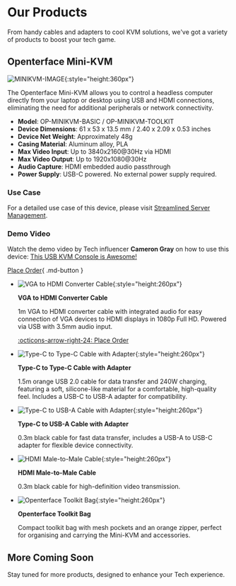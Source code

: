 # Our Products

From handy cables and adapters to cool KVM solutions, we've got a variety of products to boost your tech game.

## Openterface Mini-KVM

![MINIKVM-IMAGE](images/product/OP-01-MINIKVM.jpg){:style="height:360px"}

The Openterface Mini-KVM allows you to control a headless computer directly from your laptop or desktop using USB and HDMI connections, eliminating the need for additional peripherals or network connectivity.

- **Model**: OP-MINIKVM-BASIC / OP-MINIKVM-TOOLKIT
- **Device Dimensions**: 61 x 53 x 13.5 mm / 2.40 x 2.09 x 0.53 inches
- **Device Net Weight**: Approximately 48g
- **Casing Material**: Aluminum alloy, PLA
- **Max Video Input**: Up to 3840x2160@30Hz via HDMI
- **Max Video Output**: Up to 1920x1080@30Hz
- **Audio Capture**: HDMI embedded audio passthrough
- **Power Supply**: USB-C powered. No external power supply required.

### Use Case
For a detailed use case of this device, please visit [Streamlined Server Management](/use-cases/#streamlined-server-management).

### Demo Video
Watch the demo video by Tech influencer **Cameron Gray** on how to use this device: [This USB KVM Console is Awesome!](https://youtu.be/xAEQpWyfY-c?si=AkNVYHHYoRLn2-iB)

[Place Order](https://www.crowdsupply.com/techxartisan/openterface-mini-kvm#products){ .md-button }


<div class="grid cards" markdown>

- ![VGA to HDMI Converter Cable](images/product/CABLE100-VGA2HDMI-1.jpg){:style="height:260px"}

    __VGA to HDMI Converter Cable__

    1m VGA to HDMI converter cable with integrated audio for easy connection of VGA devices to HDMI displays in 1080p Full HD. Powered via USB with 3.5mm audio input. 

    [:octicons-arrow-right-24: Place Order](https://www.crowdsupply.com/techxartisan/openterface-mini-kvm#products)

- ![Type-C to Type-C Cable with Adapter](images/product/OP-05-CABLE150-C2C.jpg){:style="height:260px"}

    __Type-C to Type-C Cable with Adapter__

    1.5m orange USB 2.0 cable for data transfer and 240W charging, featuring a soft, silicone-like material for a comfortable, high-quality feel. Includes a USB-C to USB-A adapter for compatibility.

    <!-- [:octicons-arrow-right-24: Learn More](/product/type-c-type-c) -->

- ![Type-C to USB-A Cable with Adapter](images/product/OP-04-CABLE30-C2A.jpg){:style="height:260px"}
    
    __Type-C to USB-A Cable with Adapter__

    0.3m black cable for fast data transfer, includes a USB-A to USB-C adapter for flexible device connectivity.

    <!-- [:octicons-arrow-right-24: Learn More](/product/type-c-usb-a) -->

- ![HDMI Male-to-Male Cable](images/product/OP-03-CABLE30-HDMI.jpg){:style="height:260px"}

    __HDMI Male-to-Male Cable__

    0.3m black cable for high-definition video transmission.

    <!-- [:octicons-arrow-right-24: Learn More](/product/hdmi-male-to-male) -->

- ![Openterface Toolkit Bag](images/product/OP-06-BAG-TOOLKIT.jpg){:style="height:260px"}

    __Openterface Toolkit Bag__

    Compact toolkit bag with mesh pockets and an orange zipper, perfect for organising and carrying the Mini-KVM and accessories.

    <!-- [:octicons-arrow-right-24: Learn More](/product/toolkit-bag) -->

</div>


## More Coming Soon

Stay tuned for more products, designed to enhance your Tech experience.